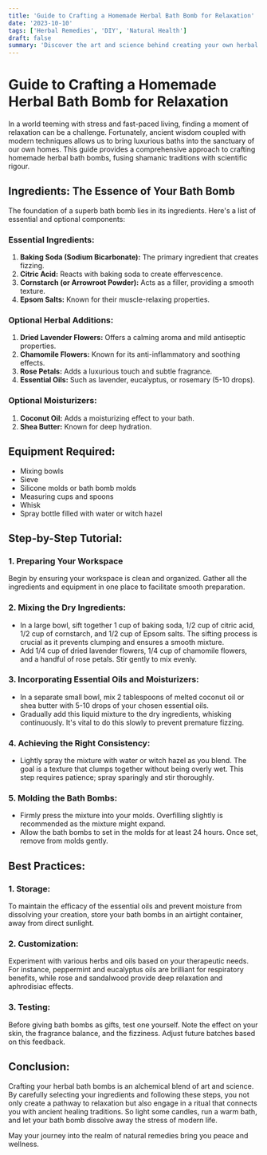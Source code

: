```yaml
---
title: 'Guide to Crafting a Homemade Herbal Bath Bomb for Relaxation'
date: '2023-10-10'
tags: ['Herbal Remedies', 'DIY', 'Natural Health']
draft: false
summary: 'Discover the art and science behind creating your own herbal bath bombs, blending relaxation with natural healing.'
---
```


# Guide to Crafting a Homemade Herbal Bath Bomb for Relaxation

In a world teeming with stress and fast-paced living, finding a moment of relaxation can be a challenge. Fortunately, ancient wisdom coupled with modern techniques allows us to bring luxurious baths into the sanctuary of our own homes. This guide provides a comprehensive approach to crafting homemade herbal bath bombs, fusing shamanic traditions with scientific rigour.

## Ingredients: The Essence of Your Bath Bomb

The foundation of a superb bath bomb lies in its ingredients. Here's a list of essential and optional components:

### Essential Ingredients:
1. **Baking Soda (Sodium Bicarbonate):** The primary ingredient that creates fizzing.
2. **Citric Acid:** Reacts with baking soda to create effervescence.
3. **Cornstarch (or Arrowroot Powder):** Acts as a filler, providing a smooth texture.
4. **Epsom Salts:** Known for their muscle-relaxing properties.

### Optional Herbal Additions:
1. **Dried Lavender Flowers:** Offers a calming aroma and mild antiseptic properties.
2. **Chamomile Flowers:** Known for its anti-inflammatory and soothing effects.
3. **Rose Petals:** Adds a luxurious touch and subtle fragrance.
4. **Essential Oils:** Such as lavender, eucalyptus, or rosemary (5-10 drops).

### Optional Moisturizers:
1. **Coconut Oil:** Adds a moisturizing effect to your bath.
2. **Shea Butter:** Known for deep hydration.

## Equipment Required:
- Mixing bowls
- Sieve
- Silicone molds or bath bomb molds
- Measuring cups and spoons
- Whisk
- Spray bottle filled with water or witch hazel

## Step-by-Step Tutorial:

### 1. Preparing Your Workspace
Begin by ensuring your workspace is clean and organized. Gather all the ingredients and equipment in one place to facilitate smooth preparation.

### 2. Mixing the Dry Ingredients:
* In a large bowl, sift together 1 cup of baking soda, 1/2 cup of citric acid, 1/2 cup of cornstarch, and 1/2 cup of Epsom salts. The sifting process is crucial as it prevents clumping and ensures a smooth mixture.
* Add 1/4 cup of dried lavender flowers, 1/4 cup of chamomile flowers, and a handful of rose petals. Stir gently to mix evenly.

### 3. Incorporating Essential Oils and Moisturizers:
* In a separate small bowl, mix 2 tablespoons of melted coconut oil or shea butter with 5-10 drops of your chosen essential oils.
* Gradually add this liquid mixture to the dry ingredients, whisking continuously. It's vital to do this slowly to prevent premature fizzing.

### 4. Achieving the Right Consistency:
* Lightly spray the mixture with water or witch hazel as you blend. The goal is a texture that clumps together without being overly wet. This step requires patience; spray sparingly and stir thoroughly.

### 5. Molding the Bath Bombs:
* Firmly press the mixture into your molds. Overfilling slightly is recommended as the mixture might expand.
* Allow the bath bombs to set in the molds for at least 24 hours. Once set, remove from molds gently.

## Best Practices:

### 1. **Storage**:
To maintain the efficacy of the essential oils and prevent moisture from dissolving your creation, store your bath bombs in an airtight container, away from direct sunlight.

### 2. **Customization**:
Experiment with various herbs and oils based on your therapeutic needs. For instance, peppermint and eucalyptus oils are brilliant for respiratory benefits, while rose and sandalwood provide deep relaxation and aphrodisiac effects.

### 3. **Testing**:
Before giving bath bombs as gifts, test one yourself. Note the effect on your skin, the fragrance balance, and the fizziness. Adjust future batches based on this feedback.

## Conclusion:

Crafting your herbal bath bombs is an alchemical blend of art and science. By carefully selecting your ingredients and following these steps, you not only create a pathway to relaxation but also engage in a ritual that connects you with ancient healing traditions. So light some candles, run a warm bath, and let your bath bomb dissolve away the stress of modern life. 

May your journey into the realm of natural remedies bring you peace and wellness.